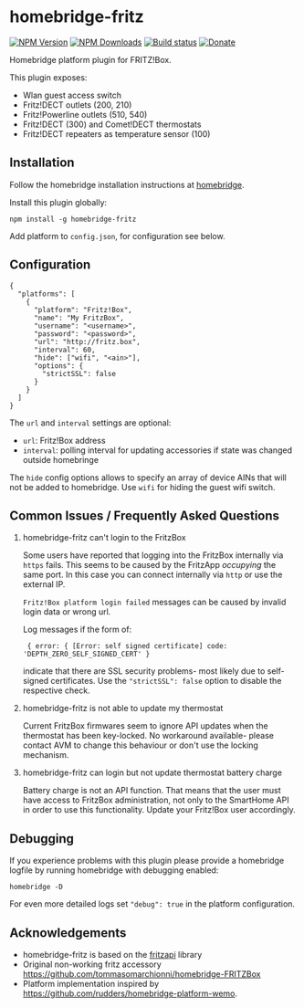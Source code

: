 # homebridge-fritz
[![NPM Version](https://img.shields.io/npm/v/homebridge-fritz.svg)](https://www.npmjs.com/package/homebridge-fritz)
[![NPM Downloads](https://img.shields.io/npm/dt/homebridge-fritz.svg)](https://www.npmjs.com/package/homebridge-fritz)
[![Build status](https://travis-ci.org/andig/homebridge-fritz.svg?branch=master)](https://travis-ci.org/andig/homebridge-fritz)
[![Donate](https://img.shields.io/badge/Donate-PayPal-green.svg)](https://www.paypal.com/cgi-bin/webscr?cmd=_s-xclick&hosted_button_id=HGD5E9L28HQHC)


Homebridge platform plugin for FRITZ!Box.

This plugin exposes:

  - Wlan guest access switch
  - Fritz!DECT outlets (200, 210)
  - Fritz!Powerline outlets (510, 540)
  - Fritz!DECT (300) and Comet!DECT thermostats
  - Fritz!DECT repeaters as temperature sensor (100)


## Installation

Follow the homebridge installation instructions at [homebridge](https://www.npmjs.com/package/homebridge).

Install this plugin globally:

```
npm install -g homebridge-fritz
```

Add platform to `config.json`, for configuration see below.


## Configuration

```
{
  "platforms": [
    {
      "platform": "Fritz!Box",
      "name": "My FritzBox",
      "username": "<username>",
      "password": "<password>",
      "url": "http://fritz.box",
      "interval": 60,
      "hide": ["wifi", "<ain>"],
      "options": {
        "strictSSL": false
      }
    }
  ]
}

```

The `url` and `interval` settings are optional:

  - `url`: Fritz!Box address
  - `interval`: polling interval for updating accessories if state was changed outside homebringe

The `hide` config options allows to specify an array of device AINs that will not be added to homebridge. Use `wifi` for hiding the guest wifi switch.


## Common Issues / Frequently Asked Questions

  1. homebridge-fritz can't login to the FritzBox
  
      Some users have reported that logging into the FritzBox internally via `https` fails. This seems to be caused by the FritzApp *occupying* the same port.
      In this case you can connect internally via `http` or use the external IP.

        `Fritz!Box platform login failed` messages can be caused by invalid login data or wrong url.

      Log messages if the form of:

          { error: { [Error: self signed certificate] code: 'DEPTH_ZERO_SELF_SIGNED_CERT' }

      indicate that there are SSL security problems- most likely due to self-signed certificates. Use the `"strictSSL": false` option to disable the respective check.

  
  2. homebridge-fritz is not able to update my thermostat
  
      Current FritzBox firmwares seem to ignore API updates when the thermostat has been key-locked. 
      No workaround available- please contact AVM to change this behaviour or don't use the locking mechanism.


  3. homebridge-fritz can login but not update thermostat battery charge

      Battery charge is not an API function. That means that the user must have access to FritzBox administration, not only to the SmartHome API in order to use this functionality. 
      Update your Fritz!Box user accordingly. 


## Debugging

If you experience problems with this plugin please provide a homebridge logfile by running homebridge with debugging enabled:

    homebridge -D

For even more detailed logs set `"debug": true` in the platform configuration.


## Acknowledgements

  - homebridge-fritz is based on the [fritzapi](https://github.com/andig/fritzapi) library
  - Original non-working fritz accessory https://github.com/tommasomarchionni/homebridge-FRITZBox
  - Platform implementation inspired by https://github.com/rudders/homebridge-platform-wemo.
